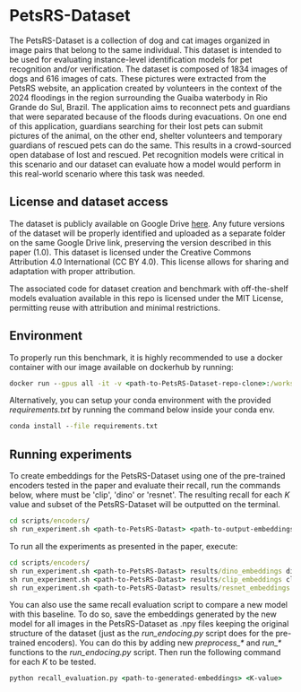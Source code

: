 # PetsRS-Dataset
The PetsRS-Dataset is a collection of dog and cat images organized in image pairs that belong to the same individual. 
This dataset is intended to be used for evaluating instance-level identification models for pet recognition and/or 
verification. The dataset is composed of 1834 images of dogs and 616 images of cats. These pictures were extracted 
from the PetsRS website, an application created by volunteers in the context of the 2024 floodings in the region 
surrounding the Guaiba waterbody in Rio Grande do Sul, Brazil. The application aims to reconnect pets and guardians 
that were separated because of the floods during evacuations. On one end of this application, guardians searching 
for their lost pets can submit pictures of the animal, on the other end, shelter volunteers and temporary guardians 
of rescued pets can do the same. This results in a crowd-sourced open database of lost and rescued. Pet recognition 
models were critical in this scenario and our dataset can evaluate how a model would perform in this real-world 
scenario where this task was needed. 

## License and dataset access

The dataset is publicly available on Google Drive [here](https://drive.google.com/drive/folders/1ljLg3mMSA3FDYcFvf7QJnT5EHCj3yO4N). Any future versions of the dataset will be properly identified 
and uploaded as a separate folder on the same Google Drive link, preserving the version described in this paper (1.0). 
This dataset is licensed under the Creative Commons Attribution 4.0 International (CC BY 4.0). This license allows for 
sharing and adaptation with proper attribution.

The associated code for dataset creation and benchmark with off-the-shelf models evaluation available in this repo is 
licensed under the MIT License, permitting reuse with attribution and minimal restrictions.

## Environment

To properly run this benchmark, it is highly recommended to use a docker container with our image available on dockerhub by running:

```bat
docker run --gpus all -it -v <path-to-PetsRS-Dataset-repo-clone>:/workspace/ pglpinto/pets-rs-dataset
```

Alternatively, you can setup your conda environment with the provided *requirements.txt* by running the command below inside your conda env. 

```bat
conda install --file requirements.txt
```

## Running experiments

To create embeddings for the PetsRS-Dataset using one of the pre-trained encoders tested in the paper and evaluate their recall, run the commands below, where <model-family> must be 'clip', 'dino' or 'resnet'. The resulting recall for each *K* value and subset of the PetsRS-Dataset will be outputted on the terminal. 

```bat
cd scripts/encoders/
sh run_experiment.sh <path-to-PetsRS-Datast> <path-to-output-embeddings> <model-family>
```

To run all the experiments as presented in the paper, execute:

```bat
cd scripts/encoders/
sh run_experiment.sh <path-to-PetsRS-Datast> results/dino_embeddings dino
sh run_experiment.sh <path-to-PetsRS-Datast> results/clip_embeddings clip
sh run_experiment.sh <path-to-PetsRS-Datast> results/resnet_embeddings resnet
```

You can also use the same recall evaluation script to compare a new model with this baseline. To do so, save the embeddings generated by the new model for all images in the PetsRS-Dataset as .npy files keeping the original structure of the dataset (just as the *run_endocing.py* script does for the pre-trained encoders). You can do this by adding new *preprocess_\** and *run_\** functions to the *run_endocing.py* script. Then run the following command for each *K* to be tested.

```bat
python recall_evaluation.py <path-to-generated-embeddings> <K-value>
```
